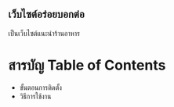 ## เว็บไซต์อร่อยบอกต่อ
เป็นเว็บไซต์แนะนำร้านอาหาร

# สารบัญ Table of Contents
* ขั้นตอนการติดตั้ง
* วิธีการใช้งาน
